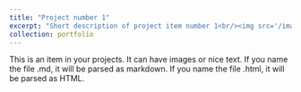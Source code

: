 ```yaml
---
title: "Project number 1"
excerpt: "Short description of project item number 1<br/><img src='/images/500x300.png'>"
collection: portfolio
---
```


This is an item in your projects. It can have images or nice text. If you name the file .md, it will be parsed as markdown. If you name the file .html, it will be parsed as HTML.

